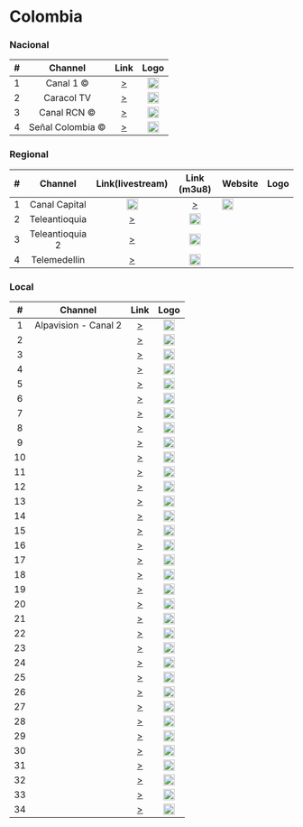 
<h1>Colombia</h1>

<h3>Nacional</h3>

| #   | Channel     | Link  | Logo |
|:---:|:-----------:|:-----:|:-----:
| 1   | Canal 1 ©| [>](https://canal1.com.co/senal-en-vivo) | <img height="20" src="https://i.imgur.com/cf1XPvW.png"/> |
| 2   | Caracol TV    | [>](https://mdstrm.com/live-stream-playlist/574463697b9817cf0886fc17.m3u8) | <img height="20" src="https://i.imgur.com/IbYzIg1.png"/> |
| 3   | Canal RCN ©     | [>](https://www.canalrcn.com/senal-en-vivo/) | <img height="20" src="https://i.imgur.com/ntTLqwt.png"/> |
| 4   | Señal Colombia ©| [>](https://geostreaming.rtvc.gov.co/TV_Senal_Colombia_live/smil:live.smil/playlist.m3u8) | <img height="20" src="https://i.imgur.com/JxfTnMQ.png"/> |


<h3>Regional</h3>

| #   | Channel     | Link(livestream) | Link (m3u8)  | Website | Logo |
|:---:|:-----------:|:-----:|:-----:|:-----|:-----:
| 1   | Canal Capital |<img height="20" src="https://i.imgur.com/JDEXVQn.png"/>| [>](https://mdstrm.com/live-stream-playlist/57d01d6c28b263eb73b59a5a.m3u8) | <img height="20" src="https://i.imgur.com/N0zoph6.png"/> |
| 2   | Teleantioquia | [>](https://player.instantvideocloud.net/#/embed/883515ae) | <img height="20" src="https://i.imgur.com/KYppBgf.png"/> |
| 3   | Teleantioquia 2 | [>](https://player.instantvideocloud.net/#/embed/1171ea8b) | <img height="20" src="https://i.imgur.com/KYppBgf.png"/> |
| 4   | Telemedellin | [>](https://player.instantvideocloud.net/#/embed/1171ea8b) | <img height="20" src="https://i.imgur.com/KYppBgf.png"/> |


<h3>Local</h3>

| #   | Channel     | Link  | Logo |
|:---:|:-----------:|:-----:|:-----:
| 1   | Alpavision - Canal 2 | [>](https://stmv1.voxtvhd.com.br/alpavision/alpavision/playlist.m3u8) | <img height="20" src="https://i.imgur.com/VjZ2Cfm.png"/> |
| 2   |  | [>]() | <img height="20" src=""/> |
| 3   |  | [>]() | <img height="20" src=""/> |
| 4   |  | [>]() | <img height="20" src=""/> |
| 5   |  | [>]() | <img height="20" src=""/> |
| 6   |  | [>]() | <img height="20" src=""/> |
| 7   |  | [>]() | <img height="20" src=""/> |
| 8   |  | [>]() | <img height="20" src=""/> |
| 9   |  | [>]() | <img height="20" src=""/> |
| 10  |  | [>]() | <img height="20" src=""/> |
| 11  |  | [>]() | <img height="20" src=""/> |
| 12  |  | [>]() | <img height="20" src=""/> |
| 13  |  | [>]() | <img height="20" src=""/> |
| 14  |  | [>]() | <img height="20" src=""/> |
| 15  |  | [>]() | <img height="20" src=""/> |
| 16  |  | [>]() | <img height="20" src=""/> |
| 17  |  | [>]() | <img height="20" src=""/> |
| 18  |  | [>]() | <img height="20" src=""/> |
| 19  |  | [>]() | <img height="20" src=""/> |
| 20  |  | [>]() | <img height="20" src=""/> |
| 21  |  | [>]() | <img height="20" src=""/> |
| 22  |  | [>]() | <img height="20" src=""/> |
| 23  |  | [>]() | <img height="20" src=""/> |
| 24  |  | [>]() | <img height="20" src=""/> |
| 25   |  | [>]() | <img height="20" src=""/> |
| 26  |  | [>]() | <img height="20" src=""/> |
| 27  |  | [>]() | <img height="20" src=""/> |
| 28   |  | [>]() | <img height="20" src=""/> |
| 29   |  | [>]() | <img height="20" src=""/> |
| 30   |  | [>]() | <img height="20" src=""/> |
| 31   |  | [>]() | <img height="20" src=""/> |
| 32   |  | [>]() | <img height="20" src=""/> |
| 33   |  | [>]() | <img height="20" src=""/> |
| 34  |  | [>]() | <img height="20" src=""/> |




